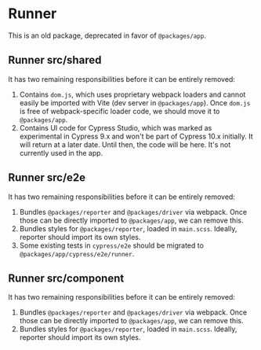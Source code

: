 # Runner

This is an old package, deprecated in favor of `@packages/app`. 
## Runner src/shared

It has two remaining responsibilities before it can be entirely removed:

1. Contains `dom.js`, which uses proprietary webpack loaders and cannot easily be imported with Vite (dev server in `@packages/app`). Once `dom.js` is free of webpack-specific loader code, we should move it to `@packages/app`.
2. Contains UI code for Cypress Studio, which was marked as experimental in Cypress 9.x and won't be part of Cypress 10.x initially. It will return at a later date. Until then, the code will be here. It's not currently used in the app.

## Runner src/e2e

It has two remaining responsibilities before it can be entirely removed:

1. Bundles `@packages/reporter` and `@packages/driver` via webpack. Once those can be directly imported to `@packages/app`, we can remove this.
2. Bundles styles for `@packages/reporter`, loaded in `main.scss`. Ideally, reporter should import its own styles.
3. Some existing tests in `cypress/e2e` should be migrated to `@packages/app/cypress/e2e/runner`.

## Runner src/component

It has two remaining responsibilities before it can be entirely removed:

1. Bundles `@packages/reporter` and `@packages/driver` via webpack. Once those can be directly imported to `@packages/app`, we can remove this.
2. Bundles styles for `@packages/reporter`, loaded in `main.scss`. Ideally, reporter should import its own styles.